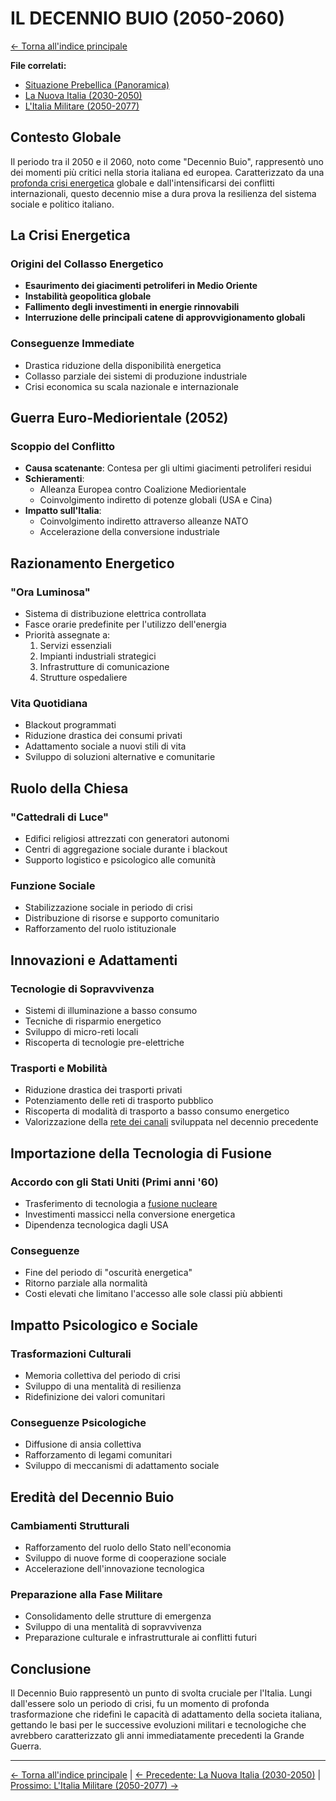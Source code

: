 # IL DECENNIO BUIO (2050-2060)

[← Torna all'indice principale](../01-Indice/01.0-indice-principale.md)

**File correlati:**
- [Situazione Prebellica (Panoramica)](../02-Storia/02.0-situazione-prebellica-panoramica.md)
- [La Nuova Italia (2030-2050)](../02-Storia/02.1-nuova-italia.md)
- [L'Italia Militare (2050-2077)](../02-Storia/02.3-italia-militare.md)

## Contesto Globale

Il periodo tra il 2050 e il 2060, noto come "Decennio Buio", rappresentò uno dei momenti più critici nella storia italiana ed europea. Caratterizzato da una [profonda crisi energetica](#la-crisi-energetica) globale e dall'intensificarsi dei conflitti internazionali, questo decennio mise a dura prova la resilienza del sistema sociale e politico italiano.

<a id="la-crisi-energetica"></a>
## La Crisi Energetica

### Origini del Collasso Energetico
- **Esaurimento dei giacimenti petroliferi in Medio Oriente**
- **Instabilità geopolitica globale**
- **Fallimento degli investimenti in energie rinnovabili**
- **Interruzione delle principali catene di approvvigionamento globali**

### Conseguenze Immediate
- Drastica riduzione della disponibilità energetica
- Collasso parziale dei sistemi di produzione industriale
- Crisi economica su scala nazionale e internazionale

<a id="guerra-euro-mediorientale"></a>
## Guerra Euro-Mediorientale (2052)

### Scoppio del Conflitto
- **Causa scatenante**: Contesa per gli ultimi giacimenti petroliferi residui
- **Schieramenti**: 
  - Alleanza Europea contro Coalizione Mediorientale
  - Coinvolgimento indiretto di potenze globali (USA e Cina)
- **Impatto sull'Italia**: 
  - Coinvolgimento indiretto attraverso alleanze NATO
  - Accelerazione della conversione industriale

<a id="razionamento-energetico"></a>
## Razionamento Energetico

### "Ora Luminosa"
- Sistema di distribuzione elettrica controllata
- Fasce orarie predefinite per l'utilizzo dell'energia
- Priorità assegnate a:
  1. Servizi essenziali
  2. Impianti industriali strategici
  3. Infrastrutture di comunicazione
  4. Strutture ospedaliere

### Vita Quotidiana
- Blackout programmati
- Riduzione drastica dei consumi privati
- Adattamento sociale a nuovi stili di vita
- Sviluppo di soluzioni alternative e comunitarie

<a id="ruolo-della-chiesa"></a>
## Ruolo della Chiesa

### "Cattedrali di Luce"
- Edifici religiosi attrezzati con generatori autonomi
- Centri di aggregazione sociale durante i blackout
- Supporto logistico e psicologico alle comunità

### Funzione Sociale
- Stabilizzazione sociale in periodo di crisi
- Distribuzione di risorse e supporto comunitario
- Rafforzamento del ruolo istituzionale

<a id="innovazioni-e-adattamenti"></a>
## Innovazioni e Adattamenti

### Tecnologie di Sopravvivenza
- Sistemi di illuminazione a basso consumo
- Tecniche di risparmio energetico
- Sviluppo di micro-reti locali
- Riscoperta di tecnologie pre-elettriche

### Trasporti e Mobilità
- Riduzione drastica dei trasporti privati
- Potenziamento delle reti di trasporto pubblico
- Riscoperta di modalità di trasporto a basso consumo energetico
- Valorizzazione della [rete dei canali](../02-Storia/02.1-nuova-italia.md#la-rete-dei-canali) sviluppata nel decennio precedente

<a id="tecnologia-di-fusione"></a>
## Importazione della Tecnologia di Fusione

### Accordo con gli Stati Uniti (Primi anni '60)
- Trasferimento di tecnologia a [fusione nucleare](../02-Storia/02.3-italia-militare.md#tecnologie-distintive-italiane)
- Investimenti massicci nella conversione energetica
- Dipendenza tecnologica dagli USA

### Conseguenze
- Fine del periodo di "oscurità energetica"
- Ritorno parziale alla normalità
- Costi elevati che limitano l'accesso alle sole classi più abbienti

## Impatto Psicologico e Sociale

### Trasformazioni Culturali
- Memoria collettiva del periodo di crisi
- Sviluppo di una mentalità di resilienza
- Ridefinizione dei valori comunitari

### Conseguenze Psicologiche
- Diffusione di ansia collettiva
- Rafforzamento di legami comunitari
- Sviluppo di meccanismi di adattamento sociale

## Eredità del Decennio Buio

### Cambiamenti Strutturali
- Rafforzamento del ruolo dello Stato nell'economia
- Sviluppo di nuove forme di cooperazione sociale
- Accelerazione dell'innovazione tecnologica

### Preparazione alla Fase Militare
- Consolidamento delle strutture di emergenza
- Sviluppo di una mentalità di sopravvivenza
- Preparazione culturale e infrastrutturale ai conflitti futuri

## Conclusione

Il Decennio Buio rappresentò un punto di svolta cruciale per l'Italia. Lungi dall'essere solo un periodo di crisi, fu un momento di profonda trasformazione che ridefinì le capacità di adattamento della societa italiana, gettando le basi per le successive evoluzioni militari e tecnologiche che avrebbero caratterizzato gli anni immediatamente precedenti la Grande Guerra.

---

[← Torna all'indice principale](../01-Indice/01.0-indice-principale.md) | [← Precedente: La Nuova Italia (2030-2050)](../02-Storia/02.1-nuova-italia.md) | [Prossimo: L'Italia Militare (2050-2077) →](../02-Storia/02.3-italia-militare.md)